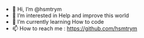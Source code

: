 - 👋 Hi, I’m @hsmtrym
- 👀 I’m interested in Help and improve this world
- 🌱 I’m currently learning How to code
- 📫 How to reach me : https://github.com/hsmtrym
<!---
hsmtrym/hsmtrym is a ✨ special ✨ repository because its `README.md` (this file) appears on your GitHub profile.
You can click the Preview link to take a look at your changes.
--->
